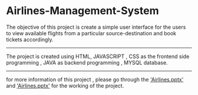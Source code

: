 # Airlines-Management-System


The objective of this project is create a simple user interface for the users to view available flights from a particular source-destination and book tickets accordingly.

-------------------------------------------------------------------------------------------------------------------------------------------------------------------------

The project is created using HTML, JAVASCRIPT , CSS as the frontend side programming , JAVA as backend programming , MYSQL database. 

-------------------------------------------------------------------------------------------------------------------------------------------------------------------------

for more information of this project , please go through the <a href="https://github.com/SyedShahid17/Airlines-Management-System/blob/master/Airlines.pptx"> 'Airlines.pptx'</a> and <a href="https://github.com/SyedShahid17/Airlines-Management-System/blob/master/MySQL database.docx"> 'Airlines.pptx'</a> for the working of the project. 
